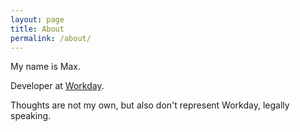 ```yaml
---
layout: page
title: About
permalink: /about/
---
```


My name is Max.

Developer at [Workday](https://www.workday.com/en-us/homepage.html).

Thoughts are not my own, but also don't represent Workday, legally speaking.
